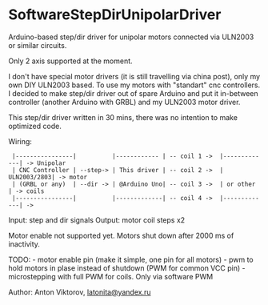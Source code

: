 # SoftwareStepDirUnipolarDriver
Arduino-based step/dir driver for unipolar motors connected via ULN2003 or similar circuits.

Only 2 axis supported at the moment.
  
I don't have special motor drivers (it is still travelling via china post), only my own DIY ULN2003 based. To use my motors with "standart" cnc controllers.
I decided to make step/dir driver out of spare Arduino and put it in-between controller (another Arduino with GRBL) and my ULN2003 motor driver.

This step/dir driver written in 30 mins, there was no intention to make optimized code.

Wiring:
```
 |----------------|          |------------ | -- coil 1 ->  |-------------| -> Unipolar
 | CNC Controller | --step-> | This driver | -- coil 2 ->  | ULN2003/2803| -> motor 
 | (GRBL or any)  | --dir -> | @Arduino Uno| -- coil 3 ->  | or other    | -> coils
 |----------------|          |-------------| -- coil 4 ->  |-------------| ->  
```
  Input: step and dir signals
  Output: motor coil steps x2

  Motor enable not supported yet.
  Motors shut down after 2000 ms of inactivity.

  TODO: 
    - motor enable pin (make it simple, one pin for all motors)
    - pwm to hold motors in plase instead of shutdown (PWM for common VCC pin)
    - microstepping with full PWM for coils. Only via software PWM
  
  Author: Anton Viktorov, latonita@yandex.ru


